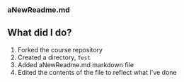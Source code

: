 ### aNewReadme.md ###
## What did I do? ##
1. Forked the course repository
2. Created a directory, `Test`
3. Added aNewReadme.md markdown file
4. Edited the contents of the file to reflect what I've done

